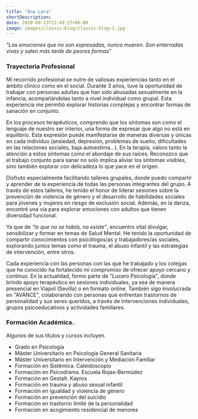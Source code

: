 ```yaml
---
title: "Ana Lara"
shortDescription: 
date: 2020-09-13T12:49:27+06:00
image: images/classic-blog/classic-blog-2.jpg
---
```


*"Las emociones que no son expresadas, nunca mueren. Son enterradas vivas y salen más tarde de peores formas"*

### Trayectoria Profesional

Mi recorrido profesional se nutre de valiosas experiencias tanto en el ámbito clínico como en el social. Durante 3 años, tuve la oportunidad de trabajar con personas adultas que han sido abusadas sexualmente en la infancia; acompañándolas tanto a nivel individual como grupal. Esta experiencia me permitió explorar historias complejas y encontrar formas de sanación en conjunto.

En los procesos terapéuticos, comprendo que los síntomas son como el lenguaje de nuestro ser interior, una forma de expresar que algo no está en equilibrio. Esta expresión puede manifestarse de maneras diversas y únicas en cada individuo (ansiedad, depresión, problemas de sueño, dificultades en las relaciones sociales, baja autoestima…). En la terapia, valoro tanto la atención a estos síntomas como el abordaje de sus raíces. Reconozco que el trabajo conjunto para sanar no solo implica aliviar los síntomas visibles, sino también explorar con delicadeza lo que yace en el origen.

Disfruto especialmente facilitando talleres grupales, donde puedo compartir y aprender de la experiencia de todas las personas integrantes del grupo. A través de estos talleres, he tenido el honor de liderar sesiones sobre la prevención de violencia de género y el desarrollo de habilidades sociales para jóvenes y mujeres en riesgo de exclusión social. Además, en la danza, encontré una vía para explorar emociones con adultos que tienen diversidad funcional.

Ya que de *“lo que no se habla, no existe”*, encuentro vital divulgar, sensibilizar y formar en temas de Salud Mental. He tenido la oportunidad de compartir conocimientos con psicólogos/as y trabajadores/as sociales, explorando juntos temas como el trauma, el abuso infantil y las estrategias de intervención, entre otros.

Cada experiencia con las personas con las que he trabajado y los colegas que he conocido ha fortalecido mi compromiso de ofrecer apoyo cercano y continuo. En la actualidad, formo parte de "Lucero Psicología", donde brindo apoyo terapéutico en sesiones individuales, ya sea de manera presencial en Viapol (Sevilla) o en formato online. También sigo involucrada en "AVANCE", colaborando con personas que enfrentan trastornos de personalidad y sus seres queridos, a través de intervenciones individuales, grupos psicoeducativos y actividades familiares.


### Formación Académica.                                                           

Algunos de sus títulos y cursos incluyen.


- Grado en Psicología
- Máster Universitario en Psicología General Sanitaria
- Máster Universitario en Intervención y Mediación Familiar
- Formación en Sistémica. Caleidoscopio
- Formación en Psicodrama. Escuela Rojas-Bermúdez
- Formación en Gestalt. Kayros
- Formación en trauma y abuso sexual infantil
- Formación en igualdad y violencia de género
- Formación en prevención del suicidio
- Formación en trastorno límite de la personalidad
- Formación en acogimiento residencial de menores
